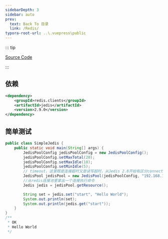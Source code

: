 ```yaml
---
sidebarDepth: 3
sidebar: auto
prev:
  text: Back To 目录
  link: /Redis/
typora-root-url: ..\.vuepress\public
---
```




::: tip

[Source Code](https://github.com/Q10Viking/learncode/blob/main/redis/_01_java_redis/src/main/java/org/hzz/SimpleJedis.java)

:::

## 依赖

```xml
<dependency>
    <groupId>redis.clients</groupId>
    <artifactId>jedis</artifactId>
    <version>2.9.0</version>
</dependency>
```



## 简单测试

```java
public class SimpleJedis {
    public static void main(String[] args) {
        JedisPoolConfig jedisPoolConfig = new JedisPoolConfig();
        jedisPoolConfig.setMaxTotal(20);
        jedisPoolConfig.setMaxIdle(10);
        jedisPoolConfig.setMinIdle(5);
        // timeout，这里既是连接超时又是读写超时，从Jedis 2.8开始有区分connectionTimeout和soTimeout的构造函数
        JedisPool jedisPool = new JedisPool(jedisPoolConfig, "192.168.187.135", 6379, 3000, null);
        //从redis连接池里拿出一个连接执行命令
        Jedis jedis = jedisPool.getResource();

        String set = jedis.set("start", "Hello World");
        System.out.println(set);
        System.out.println(jedis.get("start"));
    }
}
/**
 * OK
 * Hello World
 */
```

